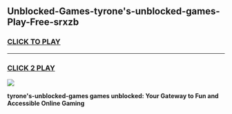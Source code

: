 
## Unblocked-Games-tyrone's-unblocked-games-Play-Free-srxzb
<h3>
<a href="https://premium76.site?title=tyrone's-unblocked-games&ref=10A">CLICK TO PLAY</a></h3>
<hr>

<h3>
<a href="https://premium76.site?title=tyrone's-unblocked-games&ref=10A">CLICK 2 PLAY</a>
  
</h3>

<a href="https://premium76.site?title=tyrone's-unblocked-games&ref=10A"><img src="https://clearcache.store/games.png"></a>


**tyrone's-unblocked-games games unblocked: Your Gateway to Fun and Accessible Online Gaming**
